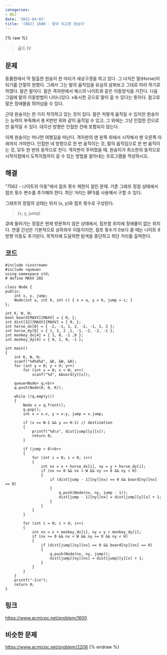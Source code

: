 ```yaml
---
categories:
- BOJ
date: '2022-04-03'
title: '[BOJ] 1600 - 말이 되고픈 원숭이'
---
```


{% raw %}
> 골드 IV<br>

## 문제
동물원에서 막 탈출한 원숭이 한 마리가 세상구경을 하고 있다. 그 녀석은 말(Horse)이 되기를 간절히 원했다. 그래서 그는 말의 움직임을 유심히 살펴보고 그대로 따라 하기로 하였다. 말은 말이다. 말은 격자판에서 체스의 나이트와 같은 이동방식을 가진다. 다음 그림에 말의 이동방법이 나타나있다. x표시한 곳으로 말이 갈 수 있다는 뜻이다. 참고로 말은 장애물을 뛰어넘을 수 있다.

근데 원숭이는 한 가지 착각하고 있는 것이 있다. 말은 저렇게 움직일 수 있지만 원숭이는 능력이 부족해서 총 K번만 위와 같이 움직일 수 있고, 그 외에는 그냥 인접한 칸으로만 움직일 수 있다. 대각선 방향은 인접한 칸에 포함되지 않는다.

이제 원숭이는 머나먼 여행길을 떠난다. 격자판의 맨 왼쪽 위에서 시작해서 맨 오른쪽 아래까지 가야한다. 인접한 네 방향으로 한 번 움직이는 것, 말의 움직임으로 한 번 움직이는 것, 모두 한 번의 동작으로 친다. 격자판이 주어졌을 때, 원숭이가 최소한의 동작으로 시작지점에서 도착지점까지 갈 수 있는 방법을 알아내는 프로그램을 작성하시오.

##  해결
"7562 - 나이트의 이동"에서 점프 횟수 제한이 걸린 문제. 기존 그래프 정점 상태에서 점프 횟수 변수를 추가해야 한다. 최단 거리는 BFS를 사용해서 구할 수 있다.

그래프의 정점의 상태는 위치 (x, y)와 점프 횟수로 구성된다.
> (x, y, jump)<br>

큐에 들어가는 정점은 현재 방문하지 않은 상태에서, 점프할 위치에 장애물이 없는 위치다. 연결 간선은 기본적으로 상하좌우 이동이지만, 점프 횟수가 0보다 클 때는 나이트 8방향 이동도 추가된다.  목적지에 도달하면 탐색을 중단하고 최단 거리를 출력한다.

## 코드
```
#include <iostream>
#include <queue>
using namespace std;
# define MAXV 202

class Node {
public:
	int x, y, jump;
	Node(int a, int b, int c) { x = a, y = b, jump = c; }
};

int K, W, H;
bool board[MAXV][MAXV] = { 0, };
int dist[32][MAXV][MAXV] = { 0, };
int horse_dx[8] = { -2, -1, 1, 2, -2, -1, 1, 2 };
int horse_dy[8] = { 1, 2, 2 ,1, -1, -2, -2, -1 };
int monkey_dx[4] = { 1, 0, -1 ,0 };
int monkey_dy[4] = { 0, 1, 0, -1 };

int main()
{
	int K, W, H;
	scanf("%d%d%d", &K, &W, &H);
	for (int y = 0; y < H; y++)
		for (int x = 0; x < W; x++)
			scanf("%d", &board[y][x]);

	queue<Node> q;<br>
	q.push(Node(0, 0, K));

	while (!q.empty())
	{
		Node v = q.front();
		q.pop();
		int x = v.x, y = v.y, jump = v.jump;

		if (x == W-1 && y == H-1) // destination
		{
			printf("%d\n", dist[jump][y][x]);
			return 0;
		}

		if (jump > 0)<br>
		{
			for (int i = 0; i < 8; i++)
			{
				int nx = x + horse_dx[i], ny = y + horse_dy[i];
				if (nx >= 0 && nx < W && ny >= 0 && ny < H)
				{
					if (dist[jump - 1][ny][nx] == 0 && board[ny][nx] == 0)
					{
						q.push(Node(nx, ny, jump - 1));
						dist[jump - 1][ny][nx] = dist[jump][y][x] + 1;
					}
				}
			}
		}
		
		for (int i = 0; i < 4; i++)
		{
			int nx = x + monkey_dx[i], ny = y + monkey_dy[i];
			if (nx >= 0 && nx < W && ny >= 0 && ny < H)
			{
				if (dist[jump][ny][nx] == 0 && board[ny][nx] == 0)
				{
					q.push(Node(nx, ny, jump));
					dist[jump][ny][nx] = dist[jump][y][x] + 1;
				}
			}
		}
	}
	printf("-1\n");
	return 0;
}
```

## 링크
https://www.acmicpc.net/problem/1600

## 비슷한 문제
https://www.acmicpc.net/problem/2206
{% endraw %}